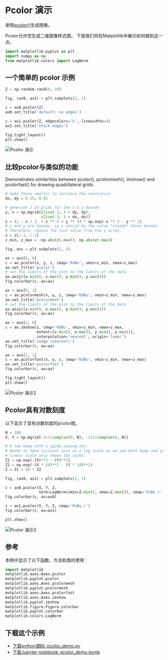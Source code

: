 # Pcolor 演示

使用[pcolor()](https://matplotlib.org/api/_as_gen/matplotlib.axes.Axes.pcolor.html#matplotlib.axes.Axes.pcolor)生成图像。

Pcolor允许您生成二维图像样式图。 下面我们将在Matplotlib中展示如何做到这一点。

```python
import matplotlib.pyplot as plt
import numpy as np
from matplotlib.colors import LogNorm
```

## 一个简单的 pcolor 示例

```python
Z = np.random.rand(6, 10)

fig, (ax0, ax1) = plt.subplots(2, 1)

c = ax0.pcolor(Z)
ax0.set_title('default: no edges')

c = ax1.pcolor(Z, edgecolors='k', linewidths=4)
ax1.set_title('thick edges')

fig.tight_layout()
plt.show()
```

![Pcolor 演示](https://matplotlib.org/_images/sphx_glr_pcolor_demo_001.png)

## 比较pcolor与类似的功能

Demonstrates similarities between pcolor(), pcolormesh(), imshow() and pcolorfast() for drawing quadrilateral grids.

```python
# make these smaller to increase the resolution
dx, dy = 0.15, 0.05

# generate 2 2d grids for the x & y bounds
y, x = np.mgrid[slice(-3, 3 + dy, dy),
                slice(-3, 3 + dx, dx)]
z = (1 - x / 2. + x ** 5 + y ** 3) * np.exp(-x ** 2 - y ** 2)
# x and y are bounds, so z should be the value *inside* those bounds.
# Therefore, remove the last value from the z array.
z = z[:-1, :-1]
z_min, z_max = -np.abs(z).max(), np.abs(z).max()

fig, axs = plt.subplots(2, 2)

ax = axs[0, 0]
c = ax.pcolor(x, y, z, cmap='RdBu', vmin=z_min, vmax=z_max)
ax.set_title('pcolor')
# set the limits of the plot to the limits of the data
ax.axis([x.min(), x.max(), y.min(), y.max()])
fig.colorbar(c, ax=ax)

ax = axs[0, 1]
c = ax.pcolormesh(x, y, z, cmap='RdBu', vmin=z_min, vmax=z_max)
ax.set_title('pcolormesh')
# set the limits of the plot to the limits of the data
ax.axis([x.min(), x.max(), y.min(), y.max()])
fig.colorbar(c, ax=ax)

ax = axs[1, 0]
c = ax.imshow(z, cmap='RdBu', vmin=z_min, vmax=z_max,
              extent=[x.min(), x.max(), y.min(), y.max()],
              interpolation='nearest', origin='lower')
ax.set_title('image (nearest)')
fig.colorbar(c, ax=ax)

ax = axs[1, 1]
c = ax.pcolorfast(x, y, z, cmap='RdBu', vmin=z_min, vmax=z_max)
ax.set_title('pcolorfast')
fig.colorbar(c, ax=ax)

fig.tight_layout()
plt.show()
```

![Pcolor 演示2](https://matplotlib.org/_images/sphx_glr_pcolor_demo_002.png)

## Pcolor具有对数刻度

以下显示了具有对数刻度的pcolor图。

```python
N = 100
X, Y = np.mgrid[-3:3:complex(0, N), -2:2:complex(0, N)]

# A low hump with a spike coming out.
# Needs to have z/colour axis on a log scale so we see both hump and spike.
# linear scale only shows the spike.
Z1 = np.exp(-(X)**2 - (Y)**2)
Z2 = np.exp(-(X * 10)**2 - (Y * 10)**2)
Z = Z1 + 50 * Z2

fig, (ax0, ax1) = plt.subplots(2, 1)

c = ax0.pcolor(X, Y, Z,
               norm=LogNorm(vmin=Z.min(), vmax=Z.max()), cmap='PuBu_r')
fig.colorbar(c, ax=ax0)

c = ax1.pcolor(X, Y, Z, cmap='PuBu_r')
fig.colorbar(c, ax=ax1)

plt.show()
```

![Pcolor 演示3](https://matplotlib.org/_images/sphx_glr_pcolor_demo_003.png)

## 参考

本例中显示了以下函数、方法和类的使用：

```python
import matplotlib
matplotlib.axes.Axes.pcolor
matplotlib.pyplot.pcolor
matplotlib.axes.Axes.pcolormesh
matplotlib.pyplot.pcolormesh
matplotlib.axes.Axes.pcolorfast
matplotlib.axes.Axes.imshow
matplotlib.pyplot.imshow
matplotlib.figure.Figure.colorbar
matplotlib.pyplot.colorbar
matplotlib.colors.LogNorm
```

## 下载这个示例

- [下载python源码: pcolor_demo.py](https://matplotlib.org/_downloads/pcolor_demo.py)
- [下载Jupyter notebook: pcolor_demo.ipynb](https://matplotlib.org/_downloads/pcolor_demo.ipynb)
